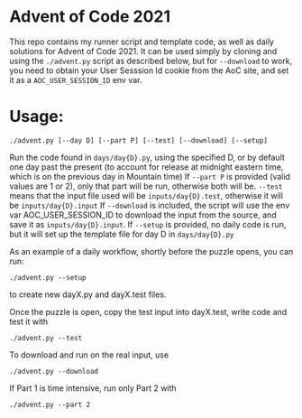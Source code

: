 # Advent of Code 2021

This repo contains my runner script and template code, as well as daily solutions for Advent of Code 2021.
It can be used simply by cloning and using the `./advent.py` script as described below, but for `--download` to work,
you need to obtain your User Sesssion Id cookie from the AoC site, and set it as a `AOC_USER_SESSION_ID` env var.

# Usage:

```
./advent.py [--day D] [--part P] [--test] [--download] [--setup]
```

Run the code found in `days/day{D}.py`, using the specified D, or by default one day past the present (to account for
release at midnight eastern time, which is on the previous day in Mountain time)
If `--part P` is provided (valid values are 1 or 2), only that part will be run, otherwise both will be.
`--test` means that the input file used will be `inputs/day{D}.test`, otherwise it will be `inputs/day{D}.input`
If `--download` is included, the script will use the env var AOC_USER_SESSION_ID to download the input from the source,
and save it as `inputs/day{D}.input`.
If `--setup` is provided, no daily code is run, but it will set up the template file for day D in `days/day{D}.py`


As an example of a daily workflow, shortly before the puzzle opens, you can run:
```
./advent.py --setup
```
to create new dayX.py and dayX.test files.

Once the puzzle is open, copy the test input into dayX.test, write code and test it with 
```
./advent.py --test
```

To download and run on the real input, use
```
./advent.py --download
```

If Part 1 is time intensive, run only Part 2 with
```
./advent.py --part 2
```
